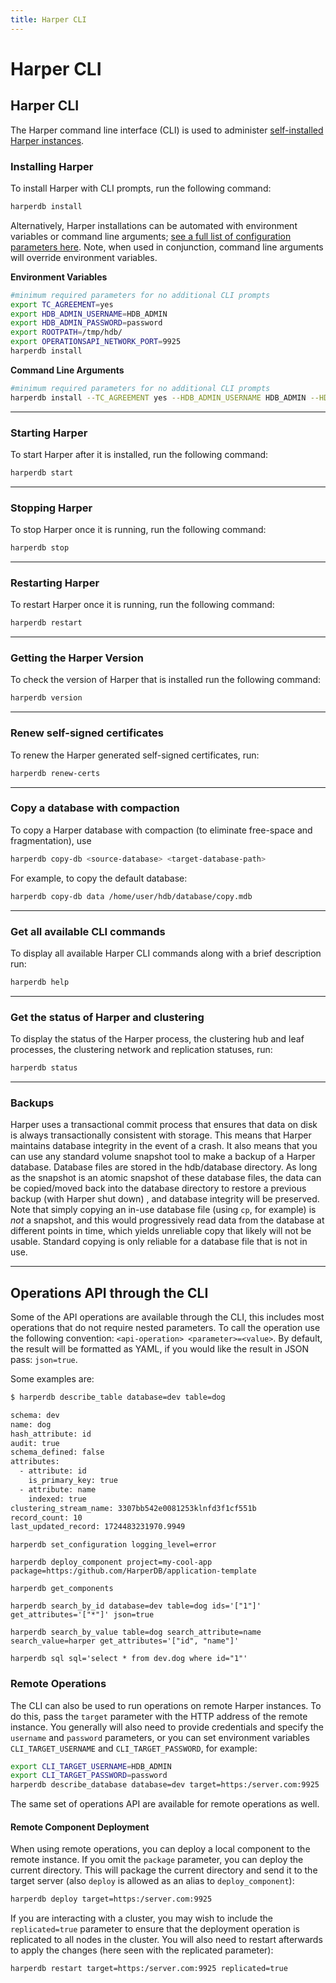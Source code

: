```yaml
---
title: Harper CLI
---
```


# Harper CLI

## Harper CLI

The Harper command line interface (CLI) is used to administer [self-installed Harper instances](./install-harper/).

### Installing Harper

To install Harper with CLI prompts, run the following command:

```bash
harperdb install
```

Alternatively, Harper installations can be automated with environment variables or command line arguments; [see a full list of configuration parameters here](./configuration#using-the-configuration-file-and-naming-conventions). Note, when used in conjunction, command line arguments will override environment variables.

**Environment Variables**

```bash
#minimum required parameters for no additional CLI prompts
export TC_AGREEMENT=yes
export HDB_ADMIN_USERNAME=HDB_ADMIN
export HDB_ADMIN_PASSWORD=password
export ROOTPATH=/tmp/hdb/
export OPERATIONSAPI_NETWORK_PORT=9925
harperdb install
```

**Command Line Arguments**

```bash
#minimum required parameters for no additional CLI prompts
harperdb install --TC_AGREEMENT yes --HDB_ADMIN_USERNAME HDB_ADMIN --HDB_ADMIN_PASSWORD password --ROOTPATH /tmp/hdb/ --OPERATIONSAPI_NETWORK_PORT 9925
```

---

### Starting Harper

To start Harper after it is installed, run the following command:

```bash
harperdb start
```

---

### Stopping Harper

To stop Harper once it is running, run the following command:

```bash
harperdb stop
```

---

### Restarting Harper

To restart Harper once it is running, run the following command:

```bash
harperdb restart
```

---

### Getting the Harper Version

To check the version of Harper that is installed run the following command:

```bash
harperdb version
```

---

### Renew self-signed certificates

To renew the Harper generated self-signed certificates, run:

```bash
harperdb renew-certs
```

---

### Copy a database with compaction

To copy a Harper database with compaction (to eliminate free-space and fragmentation), use

```bash
harperdb copy-db <source-database> <target-database-path>
```

For example, to copy the default database:

```bash
harperdb copy-db data /home/user/hdb/database/copy.mdb
```

---

### Get all available CLI commands

To display all available Harper CLI commands along with a brief description run:

```bash
harperdb help
```

---

### Get the status of Harper and clustering

To display the status of the Harper process, the clustering hub and leaf processes, the clustering network and replication statuses, run:

```bash
harperdb status
```

---

### Backups

Harper uses a transactional commit process that ensures that data on disk is always transactionally consistent with storage. This means that Harper maintains database integrity in the event of a crash. It also means that you can use any standard volume snapshot tool to make a backup of a Harper database. Database files are stored in the hdb/database directory. As long as the snapshot is an atomic snapshot of these database files, the data can be copied/moved back into the database directory to restore a previous backup (with Harper shut down) , and database integrity will be preserved. Note that simply copying an in-use database file (using `cp`, for example) is _not_ a snapshot, and this would progressively read data from the database at different points in time, which yields unreliable copy that likely will not be usable. Standard copying is only reliable for a database file that is not in use.

---

## Operations API through the CLI

Some of the API operations are available through the CLI, this includes most operations that do not require nested parameters. To call the operation use the following convention: `<api-operation> <parameter>=<value>`. By default, the result will be formatted as YAML, if you would like the result in JSON pass: `json=true`.

Some examples are:

```bash
$ harperdb describe_table database=dev table=dog

schema: dev
name: dog
hash_attribute: id
audit: true
schema_defined: false
attributes:
  - attribute: id
    is_primary_key: true
  - attribute: name
    indexed: true
clustering_stream_name: 3307bb542e0081253klnfd3f1cf551b
record_count: 10
last_updated_record: 1724483231970.9949
```

`harperdb set_configuration logging_level=error`

`harperdb deploy_component project=my-cool-app package=https:/github.com/HarperDB/application-template`

`harperdb get_components`

`harperdb search_by_id database=dev table=dog ids='["1"]' get_attributes='["*"]' json=true`

`harperdb search_by_value table=dog search_attribute=name search_value=harper get_attributes='["id", "name"]'`

`harperdb sql sql='select * from dev.dog where id="1"'`

### Remote Operations

The CLI can also be used to run operations on remote Harper instances. To do this, pass the `target` parameter with the HTTP address of the remote instance. You generally will also need to provide credentials and specify the `username` and `password` parameters, or you can set environment variables `CLI_TARGET_USERNAME` and `CLI_TARGET_PASSWORD`, for example:

```bash
export CLI_TARGET_USERNAME=HDB_ADMIN
export CLI_TARGET_PASSWORD=password
harperdb describe_database database=dev target=https:/server.com:9925
```

The same set of operations API are available for remote operations as well.

#### Remote Component Deployment

When using remote operations, you can deploy a local component to the remote instance. If you omit the `package` parameter, you can deploy the current directory. This will package the current directory and send it to the target server (also `deploy` is allowed as an alias to `deploy_component`):

```bash
harperdb deploy target=https:/server.com:9925
```

If you are interacting with a cluster, you may wish to include the `replicated=true` parameter to ensure that the deployment operation is replicated to all nodes in the cluster. You will also need to restart afterwards to apply the changes (here seen with the replicated parameter):

```bash
harperdb restart target=https:/server.com:9925 replicated=true
```
